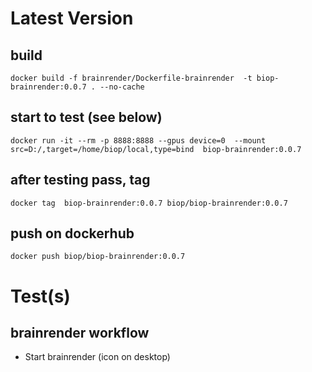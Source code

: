 # Latest Version

## build
```
docker build -f brainrender/Dockerfile-brainrender  -t biop-brainrender:0.0.7 . --no-cache
```
## start to test (see below)
```
docker run -it --rm -p 8888:8888 --gpus device=0  --mount src=D:/,target=/home/biop/local,type=bind  biop-brainrender:0.0.7
```

## after testing pass, tag 
```
docker tag  biop-brainrender:0.0.7 biop/biop-brainrender:0.0.7
```

## push on dockerhub
```
docker push biop/biop-brainrender:0.0.7
```

# Test(s)

## brainrender workflow
- Start brainrender (icon on desktop)